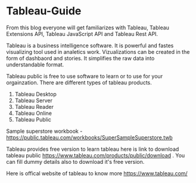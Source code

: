# Tableau-Guide
From this blog everyone will get familiarizes with Tableau, Tableau Extensions API, Tableau JavaScript API and Tableau Rest API. 


Tableau is a business intelligence software. It is powerful and fastes visualizing tool used in analetics work. Vizualizations can be created in the form of dashbaord and stories. It simplifies the raw data into understandable format.

Tableau public is free to use software to learn or to use for your orgainzation. There are different types of tableau products. 
1. Tableau Desktop
2. Tableau Server
3. Tableau Reader
4. Tableau Online
5. Tableau Public

Sample superstore workbook - https://public.tableau.com/workbooks/SuperSampleSuperstore.twb

Tableau provides free version to learn tableau here is link to download tableau public https://www.tableau.com/products/public/download . You can fill dummy details also to download it's free version.

Here is offical website of tableau to know more https://www.tableau.com/

